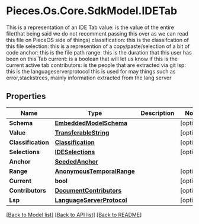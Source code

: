 # Pieces.Os.Core.SdkModel.IDETab
This is a representation of an IDE Tab  value: is the value of the entire file(that being said we do not recomment passing this over as we can read this file on PieceOS side of things) classification: this is the classifcation of this file  selection: this is a represention of a copy/paste/selection of a bit of code  anchor: this is the file path  range: this is the duration that this user has been on this Tab  current: is a boolean that will let us know if this is the current active tab  contributors: is the people that are extracted via git  lsp: this is the languageserverprotocol this is used for may things such as error,stackstrces, mainly information extracted from the lang server

## Properties

Name | Type | Description | Notes
------------ | ------------- | ------------- | -------------
**Schema** | [**EmbeddedModelSchema**](EmbeddedModelSchema.md) |  | [optional] 
**Value** | [**TransferableString**](TransferableString.md) |  | [optional] 
**Classification** | [**Classification**](Classification.md) |  | [optional] 
**Selections** | [**IDESelections**](IDESelections.md) |  | [optional] 
**Anchor** | [**SeededAnchor**](SeededAnchor.md) |  | 
**Range** | [**AnonymousTemporalRange**](AnonymousTemporalRange.md) |  | [optional] 
**Current** | **bool** |  | [optional] 
**Contributors** | [**DocumentContributors**](DocumentContributors.md) |  | [optional] 
**Lsp** | [**LanguageServerProtocol**](LanguageServerProtocol.md) |  | [optional] 

[[Back to Model list]](../README.md#documentation-for-models) [[Back to API list]](../README.md#documentation-for-api-endpoints) [[Back to README]](../README.md)


